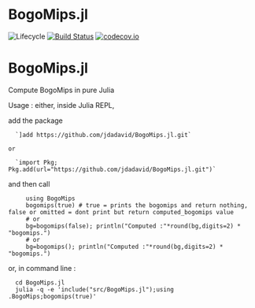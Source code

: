 # BogoMips.jl

![Lifecycle](https://img.shields.io/badge/lifecycle-experimental-orange.svg)<!--
![Lifecycle](https://img.shields.io/badge/lifecycle-maturing-blue.svg)
![Lifecycle](https://img.shields.io/badge/lifecycle-stable-green.svg)
![Lifecycle](https://img.shields.io/badge/lifecycle-retired-orange.svg)
![Lifecycle](https://img.shields.io/badge/lifecycle-archived-red.svg)
![Lifecycle](https://img.shields.io/badge/lifecycle-dormant-blue.svg) -->
[![Build Status](https://travis-ci.com/jdadavid/BogoMips.jl.svg?branch=master)](https://travis-ci.com/jdadavid/BogoMips.jl)
[![codecov.io](http://codecov.io/github/jdadavid/BogoMips.jl/coverage.svg?branch=master)](http://codecov.io/github/jdadavid/BogoMips.jl?branch=master)
<!--
[![Documentation](https://img.shields.io/badge/docs-stable-blue.svg)](https://jdadavid.github.io/BogoMips.jl/stable)
[![Documentation](https://img.shields.io/badge/docs-master-blue.svg)](https://jdadavid.github.io/BogoMips.jl/dev)
-->
# BogoMips.jl
Compute BogoMips in pure Julia

Usage : 
either, inside Julia REPL, 

  add the package
  
      `]add https://github.com/jdadavid/BogoMips.jl.git`
      
    or
    
      `import Pkg; Pkg.add(url="https://github.com/jdadavid/BogoMips.jl.git")`
      
  and then call
```
     using BogoMips
     bogomips(true) # true = prints the bogomips and return nothing, false or omitted = dont print but return computed_bogomips value
     # or 
     bg=bogomips(false); println("Computed :"*round(bg,digits=2) * "bogomips.")
     # or
     bg=bogomips(); println("Computed :"*round(bg,digits=2) * "bogomips.")
```

or, in command line :

```
  cd BogoMips.jl
  julia -q -e 'include("src/BogoMips.jl");using .BogoMips;bogomips(true)'
```
